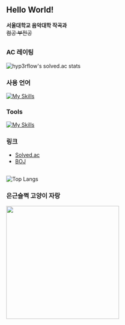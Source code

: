## Hello World!
**서울대학교 음악대학 작곡과** <br />
~~컴공 부전공~~

##
<!-- ///////////////////////////////////// -->

### AC 레이팅

<!-- 
[![Solved.ac
프로필](http://mazassumnida.wtf/api/v2/generate_badge?boj=limitkr)](https://solved.ac/limitkr)
![mazandi profile](http://mazandi.herokuapp.com/api?handle=limitkr&&theme=dark)
-->

![hyp3rflow's solved.ac stats](https://github-readme-solvedac.hyp3rflow.vercel.app/api/?handle=limitkr)


### 사용 언어
[![My Skills](https://skillicons.dev/icons?i=cpp,c,ts,py,java)](https://skillicons.dev)

### Tools
[![My Skills](https://skillicons.dev/icons?i=vim,clion,webstorm,pycharm)](https://skillicons.dev)



### 링크
- [Solved.ac](https://solved.ac/limitkr)
- [BOJ](https://www.acmicpc.net/user/limitkr)

##
<!-- ///////////////////////////////////// -->

![Top Langs](https://github-readme-stats.vercel.app/api/top-langs/?username=limitkr&layout=compact)

<!-- ///////////////////////////////////// -->

### 은근슬쩍 고양이 자랑
<img src="https://github.com/user-attachments/assets/6e8cfffa-b418-480f-90dd-6c7181e88687" height="300">
